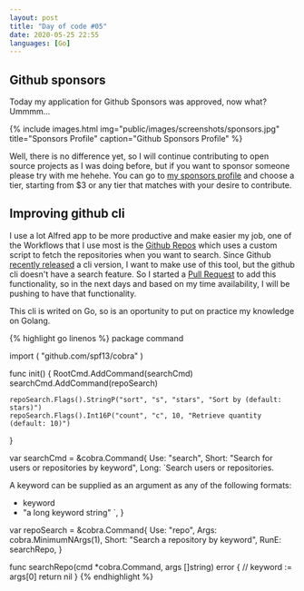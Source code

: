 ```yaml
---
layout: post
title: "Day of code #05"
date: 2020-05-25 22:55
languages: [Go]
---
```


## Github sponsors

Today my application for Github Sponsors was approved, now what? Ummmm...

{% include images.html
            img="public/images/screenshots/sponsors.jpg"
            title="Sponsors Profile"
            caption="Github Sponsors Profile" %}

Well, there is no difference yet, so I will continue contributing to open source projects as I was doing before, but if you want to sponsor someone please try with me hehehe. You can go to [my sponsors profile](https://github.com/sponsors/mijailr/) and choose a tier, starting from $3 or any tier that matches with your desire to contribute.

## Improving github cli

I use a lot Alfred app to be more productive and make easier my job, one of the Workflows that I use most is the [Github Repos](https://github.com/edgarjs/alfred-github-repos) which uses a custom script to fetch the repositories when you want to search. Since Github [recently released](https://cli.github.com/) a cli version, I want to make use of this tool, but the github cli doesn't have a search feature. So I started a [Pull Request](https://github.com/cli/cli/pull/1005) to add this functionality, so in the next days and based on my time availability, I will be pushing to have that functionality.

This cli is writed on Go, so is an oportunity to put on practice my knowledge on Golang.


{% highlight go linenos %}
package command

import (
	"github.com/spf13/cobra"
)

func init() {
	RootCmd.AddCommand(searchCmd)
	searchCmd.AddCommand(repoSearch)

	repoSearch.Flags().StringP("sort", "s", "stars", "Sort by (default: stars)")
	repoSearch.Flags().Int16P("count", "c", 10, "Retrieve quantity (default: 10)")
}

var searchCmd = &cobra.Command{
	Use:   "search",
	Short: "Search for users or repositories by keyword",
	Long: `Search users or repositories.

A keyword can be supplied as an argument as any of the following formats:
- keyword
- "a long keyword string"
`,
}

var repoSearch = &cobra.Command{
	Use:   "repo",
	Args:  cobra.MinimumNArgs(1),
	Short: "Search a repository by keyword",
	RunE:  searchRepo,
}

func searchRepo(cmd *cobra.Command, args []string) error {
	// keyword := args[0]
	return nil
}
{% endhighlight %}
